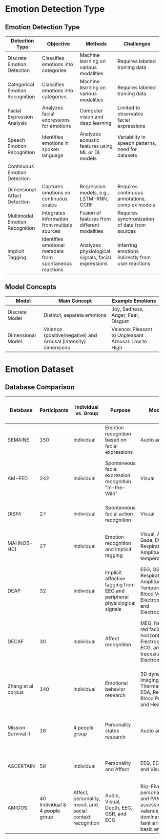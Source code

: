# Emotion Detection Type

## Emotion Detection Type

| Detection Type                    | Objective                                               | Methods                                              | Challenges                                           |
|------------------------------------|---------------------------------------------------------|------------------------------------------------------|------------------------------------------------------|
| Discrete Emotion Detection         | Classifies emotions into categories                     | Machine learning on various modalities               | Requires labeled training data                        |
| Categorical Emotion Recognition    | Classifies emotions into categories                     | Machine learning on various modalities               | Requires labeled training data                        |
| Facial Expression Analysis         | Analyzes facial expressions for emotions                | Computer vision and deep learning                   | Limited to observable facial expressions             |
| Speech Emotion Recognition          | Identifies emotions in spoken language                   | Analyzes acoustic features using ML or DL models     | Variability in speech patterns, need for datasets     |
| Continuous Emotion Detection        |                                                       |                                                      |                                                      |
| Dimensional Affect Detection      | Captures emotions on continuous scales                   | Regression models, e.g., LSTM-RNN, CCRF             | Requires continuous annotations, complex models      |
| Multimodal Emotion Recognition      | Integrates information from multiple sources            | Fusion of features from different modalities        | Requires synchronization of data from sources         |
| Implicit Tagging                    | Identifies emotional metadata from spontaneous reactions| Analyzes physiological signals, facial expressions   | Inferring emotions indirectly from user reactions    |

## Model Concepts

| Model | Main Concept | Example Emotions |
|-------|--------------|------------------|
| Discrete Model | Distinct, separate emotions | Joy, Sadness, Anger, Fear, Disgust |
| Dimensional Model | Valence (positive/negative) and Arousal (intensity) dimensions | Valence: Pleasant to Unpleasant Arousal: Low to High |


# Emotion Dataset

## Database Comparison

| Database | Participants | Individual vs. Group | Purpose | Modalities | Annotations | Weaknesses | Suitable for Discrete Model | Suitable for Dimensional Model |
|----------|--------------|-----------------------|---------|------------|-------------|------------|-----------------------------|--------------------------------|
| SEMAINE | 150 | Individual | Emotion recognition based on facial expressions | Audio and Visual | Valence, arousal, and FACS | Limited sample size, may not generalize well to diverse populations. | ✔️ | ✔️ |
| AM-FED | 242 | Individual | Spontaneous facial expression recognition "In-the-Wild" | Visual | 14 AUs, 2 head movements, smile, expressiveness, and 22 landmark points. Self-assessment of familiarity, liking, and desire to watch again. | Limited diversity in facial expressions captured in the wild. | ✔️ | ❌ |
| DISFA | 27 | Individual | Spontaneous facial action recognition | Visual | 12 AUs | Small dataset size may limit the model's generalizability. | ✔️ | ❌ |
| MAHNOB-HCI | 27 | Individual | Emotion recognition and implicit tagging | Visual, Audio, Eye Gaze, ECG, GSR, Respiration Amplitude, Skin temperature, EEG | Self-assessment of valence, dominance, predictability, and emotional keywords. Agreement/disagreement with tags. | Multiple modalities may introduce complexity and potential noise in annotations. | ❌ | ✔️ |
| DEAP | 32 | Individual | Implicit affective tagging from EEG and peripheral physiological signals | EEG, GSR, Respiration Amplitude, Skin Temperature, Blood Volume, Electromyogram, and Electrooculogram | Visual for 22 participants. Self-assessment of arousal, valence, liking, dominance, and familiarity. | Limited number of participants may not represent a wide range of population responses. | ❌ | ✔️ |
| DECAF | 30 | Individual | Affect recognition | MEG, Near-infra-red facial video, horizontal Electrooculogram, ECG, and trapezius-Electromyogram | Self-assessment of valence, arousal, and dominance. Continuous annotation of valence and arousal of the stimuli. | Complexity of modalities may require advanced processing and may be resource-intensive. | ❌ | ✔️ |
| Zhang et al corpus | 140 | Individual | Emotional behavior research | 3D dynamic imaging, Visual, Thermal sensing, EDA, Respiration, Blood Pressure, and Hearth Rate | Occurrence and intensity of AUs. Features from 3D, 2D, and Infra-red sensors. | The use of various sensors may result in challenges in data synchronization and integration. | ❌ | ❌ |
| Mission Survival II | 16 | 4 people group | Personality states research | Audio and Visual | Personality states by the Ten Item Personality Inventory. | Limited group size may not capture the dynamics of larger social interactions. | ❌ | ❌ |
| ASCERTAIN | 58 | Individual | Personality and Affect | EEG, ECG, GSR, and Visual | Big-Five personality traits, self-assessment of valence and arousal. | Limited modalities may not capture the full spectrum of affective states. | ❌ | ✔️ |
| AMIGOS | 40 Individual & 4 people group | Affect, personality, mood, and social context recognition | Audio, Visual, Depth, EEG, GSR, and ECG | Big-Five personality traits and PANAS. Self-assessment of valence, arousal, dominance, liking, familiarity, and basic emotions. | Combining individual and group data may introduce complexities in modeling and interpretation. | ❌ | ✔️ |
